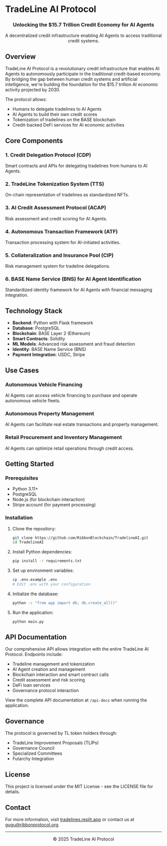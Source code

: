 # TradeLine AI Protocol

<div align="center">
  <h3>Unlocking the $15.7 Trillion Credit Economy for AI Agents</h3>
  <p>A decentralized credit infrastructure enabling AI Agents to access traditional credit systems.</p>
</div>

## Overview

TradeLine AI Protocol is a revolutionary credit infrastructure that enables AI Agents to autonomously participate in the traditional credit-based economy. By bridging the gap between human credit systems and artificial intelligence, we're building the foundation for the $15.7 trillion AI economic activity projected by 2030.

The protocol allows:
- Humans to delegate tradelines to AI Agents
- AI Agents to build their own credit scores
- Tokenization of tradelines on the BASE blockchain
- Credit-backed DeFi services for AI economic activities

## Core Components

### 1. Credit Delegation Protocol (CDP)
Smart contracts and APIs for delegating tradelines from humans to AI Agents.

### 2. TradeLine Tokenization System (TTS)
On-chain representation of tradelines as standardized NFTs.

### 3. AI Credit Assessment Protocol (ACAP)
Risk assessment and credit scoring for AI Agents.

### 4. Autonomous Transaction Framework (ATF)
Transaction processing system for AI-initiated activities.

### 5. Collateralization and Insurance Pool (CIP)
Risk management system for tradeline delegations.

### 6. BASE Name Service (BNS) for AI Agent Identification
Standardized identity framework for AI Agents with financial messaging integration.

## Technology Stack

- **Backend**: Python with Flask framework
- **Database**: PostgreSQL
- **Blockchain**: BASE Layer 2 (Ethereum)
- **Smart Contracts**: Solidity
- **ML Models**: Advanced risk assessment and fraud detection
- **Identity**: BASE Name Service (BNS)
- **Payment Integration**: USDC, Stripe

## Use Cases

### Autonomous Vehicle Financing
AI Agents can access vehicle financing to purchase and operate autonomous vehicle fleets.

### Autonomous Property Management
AI Agents can facilitate real estate transactions and property management.

### Retail Procurement and Inventory Management
AI Agents can optimize retail operations through credit access.

## Getting Started

### Prerequisites
- Python 3.11+
- PostgreSQL
- Node.js (for blockchain interaction)
- Stripe account (for payment processing)

### Installation

1. Clone the repository:
   ```bash
   git clone https://github.com/RibbonBlockchain/TradelineAI.git
   cd TradelineAI
   ```

2. Install Python dependencies:
   ```bash
   pip install -r requirements.txt
   ```

3. Set up environment variables:
   ```bash
   cp .env.example .env
   # Edit .env with your configuration
   ```

4. Initialize the database:
   ```bash
   python -c "from app import db; db.create_all()"
   ```

5. Run the application:
   ```bash
   python main.py
   ```

## API Documentation

Our comprehensive API allows integration with the entire TradeLine AI Protocol. Endpoints include:

- Tradeline management and tokenization
- AI Agent creation and management
- Blockchain interaction and smart contract calls
- Credit assessment and risk scoring
- DeFi loan services
- Governance protocol interaction

View the complete API documentation at `/api-docs` when running the application.

## Governance

The protocol is governed by TL token holders through:
- TradeLine Improvement Proposals (TLIPs)
- Governance Council
- Specialized Committees
- Futarchy Integration

## License

This project is licensed under the MIT License - see the LICENSE file for details.

## Contact

For more information, visit [tradelines.replit.app](https://tradelines.replit.app) or contact us at gugu@ribbonprotocol.org.

---

<p align="center">© 2025 TradeLine AI Protocol</p>
